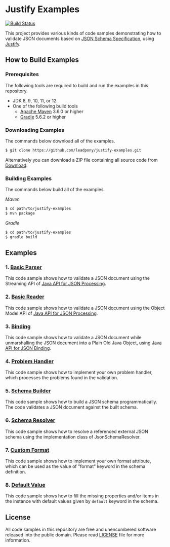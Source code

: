 # Justify Examples
[![Build Status](https://travis-ci.org/leadpony/justify-examples.svg?branch=master)](https://travis-ci.org/leadpony/justify-examples)

This project provides various kinds of code samples demonstrating how to validate JSON documents based on [JSON Schema Specification], using [Justify].

## How to Build Examples

### Prerequisites

The following tools are required to build and run the examples in this repository.

* JDK 8, 9, 10, 11, or 12.
* One of the following build tools
  * [Apache Maven] 3.6.0 or higher
  * [Gradle] 5.6.2 or higher

### Downloading Examples

The commands below download all of the examples.

```bash
$ git clone https://github.com/leadpony/justify-examples.git
```

Alternatively you can download a ZIP file containing all source code from [Download].

### Building Examples

The commands below build all of the examples.

*Maven*
```bash
$ cd path/to/justify-examples
$ mvn package
```

*Gradle*
```bash
$ cd path/to/justify-examples
$ gradle build
```

## Examples

### 1. [Basic Parser](justify-examples-basicparser/README.md)

This code sample shows how to validate a JSON document using the Streaming API of [Java API for JSON Processing].

### 2. [Basic Reader](justify-examples-basicreader/README.md)

This code sample shows how to validate a JSON document using the Object Model API of [Java API for JSON Processing].

### 3. [Binding](justify-examples-binding/README.md)

This code sample shows how to validate a JSON document while unmarshalling the JSON document into a Plain Old Java Object, using [Java API for JSON Binding].

### 4. [Problem Handler](justify-examples-problemhandler/README.md)

This code sample shows how to implement your own problem handler,
which processes the problems found in the validation.

### 5. [Schema Builder](justify-examples-schemabuilder/README.md)

This code sample shows how to build a JSON schema programmatically.
The code validates a JSON document against the built schema.

### 6. [Schema Resolver](justify-examples-schemaresolver/README.md)

This code sample shows how to resolve a referenced external JSON schema using
the implementation class of JsonSchemaResolver.

### 7. [Custom Format](justify-examples-customformat/README.md)

This code sample shows how to implement your own format attribute,
which can be used as the value of "format" keyword in the schema definition.

### 8. [Default Value](justify-examples-defaultvalue/README.md)

This code sample shows how to fill the missing properties and/or items in the instance with default values given by `default` keyword in the schema.

## License

All code samples in this repository are free and unencumbered software released into the public domain. Please read [LICENSE] file for more information.

[JSON Schema Specification]: https://json-schema.org/
[Justify]: https://github.com/leadpony/justify
[Java API for JSON Processing]: https://eclipse-ee4j.github.io/jsonp/
[Java API for JSON Binding]: http://json-b.net/
[LICENSE]: LICENSE
[Apache Maven]: https://maven.apache.org/
[Gradle]: https://gradle.org/
[Download]: https://github.com/leadpony/justify-examples/archive/master.zip
